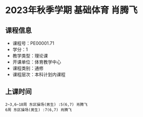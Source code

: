 # 2023年秋季学期 基础体育 肖腾飞






## 课程信息

- 课程号：PE00001.71
- 学分：1
- 教学类型：理论课
- 开课单位：体育教学中心
- 课程类别：通修
- 课程层次：本科计划内课程

## 上课时间

```
2~3,6~18周 东区操场(男生) :5(6,7) 肖腾飞
6周 东区操场(男生) :7(6,7) 肖腾飞
```


